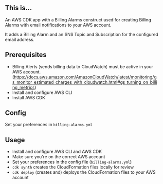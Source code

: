 ## This is...
An AWS CDK app with a Billing Alarms construct used for creating Billing Alarms with email notifications to your AWS account.

It adds a Billing Alarm and an SNS Topic and Subscription for the configured email address.

## Prerequisites

- Billing Alerts (sends billing data to CloudWatch) must be active in your AWS account. (https://docs.aws.amazon.com/AmazonCloudWatch/latest/monitoring/gs_monitor_estimated_charges_with_cloudwatch.html#gs_turning_on_billing_metrics)
- Install and configure AWS CLI
- Install AWS CDK

## Config
Set your preferences in `billing-alarms.yml`

## Usage
- Install and configure AWS CLI and AWS CDK
- Make sure you're on the correct AWS account
- Set your preferences in the config file (`billing-alarms.yml`)
- `cdk synth` creates the CloudFormation files locally for review
- `cdk deploy` (creates and) deploys the CloudFormation files to your AWS account